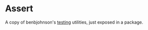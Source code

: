 # Assert

A copy of benbjohnson's [testing](https://github.com/benbjohnson/testing) utilities, just exposed in a package.

